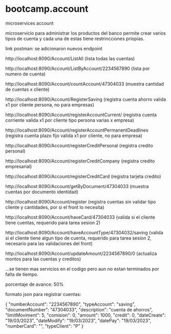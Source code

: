 # bootcamp.account
microservices account

microservicio para administrar los productos del banco
permite crear varios tipos de cuenta y cada una de estas tiene restrincciones priopias.

link postman: se adicionaron nuevos endpoint

http://localhost:8090/Account/ListAll (lista todas las cuentas)

http://localhost:8090/Account/ListByAccount/2234567890 (lista por numero de cuenta)

http://localhost:8090/Account/countAccount/47304033 (muestra cantidad de cuentas x cliente)

http://localhost:8090/Account/RegisterSaving (registra cuenta ahorro valida x1 por cliente persona, no para empresas)

http://localhost:8090/Account/registerAccountCurrent/ (registra cuenta corriente valida x1 por cliente tipo persona varias x empresa)

http://localhost:8090/Account/registerAccountPermanentDeadlines (registra cuenta plazo fijo valida x1 por cliente, no para empresa)

http://localhost:8090/Account/registerCreditPersonal (registra credito personal)

http://localhost:8090/Account/registerCreditCompany (registra credito empresarial)

http://localhost:8090/Account/registerCreditCard (registra tarjeta credito)

http://localhost:8090/Account/getByDocument/47304033 (muestra cuentas por documento identidad)

http://localhost:8090/Account/register (registra cuentas sin validar tipo cliente y cantidades, por si el front lo necesita)

http://localhost:8090/Account/haveCard/47304033 (valida si el cliente tiene cuentas, requerido para tarea sesion 2)

http://localhost:8090/Account/haveAccountType/47304032/saving (valida si el cliente tiene algun tipo de cuenta, requerido para tarea sesion 2, necesario para las validaciones del front)

http://localhost:8090/Account/updateAmount/2234567890/0 (actualiza montos para las cuentas y creditos)

...se tienen mas servicios en el codigo pero aun no estan terminados por falta de tiempo.


porcentaje de avance: 50%


formato json para registrar cuentas:

{
"numberAccount": "2234567890",
"typeAccount": "saving",
"documentNumber": "47304033",
"description": "cuenta de ahorros",
"limitMoviment": 5,
"comision": 0,
"amount": 1000,
"credit": 0,
"dateCreate": "19/03/2023",
"dateModify": "19/03/2023",
"datePay": "19/03/2023",
"numberCard": "",
"typeClient": "P"
}